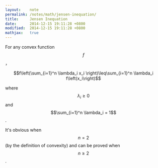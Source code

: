 ```yaml
---
layout:    note
permalink: /notes/math/jensen-inequation/
title:     Jensen Inequation
date:      2014-12-15 19:11:28 +0800
modified:  2014-12-15 19:11:28 +0800
mathjax:   true
---
```


For any convex function $$f$$，

$$f\left(\sum_{i=1}^n \lambda_i x_i \right)\leq\sum_{i=1}^n \lambda_i f\left(x_i\right)$$

where $$\lambda_i \geq 0$$ and $$\sum_{i=1}^n \lambda_i = 1$$.

It's obvious when $$n=2$$ (by the definition of convexity) and can be proved when $$n\geq2$$.
